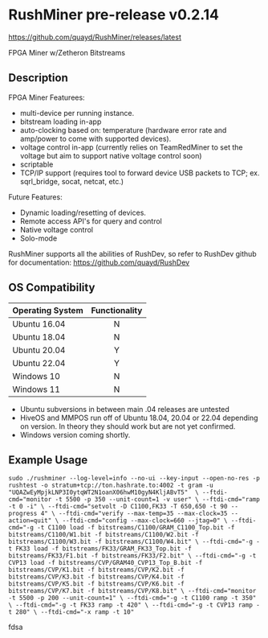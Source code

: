 # RushMiner pre-release v0.2.14

https://github.com/quayd/RushMiner/releases/latest

FPGA Miner w/Zetheron Bitstreams

## Description

FPGA Miner Featurees:
- multi-device per running instance.
- bitstream loading in-app
- auto-clocking based on: temperature (hardware error rate and amp/power to come with supported devices).
- voltage control in-app (currently relies on TeamRedMiner to set the voltage but aim to support native voltage control soon)
- scriptable
- TCP/IP support (requires tool to forward device USB packets to TCP; ex. sqrl_bridge, socat, netcat, etc.)

Future Features:
- Dynamic loading/resetting of devices.
- Remote access API's for query and control
- Native voltage control
- Solo-mode

RushMiner supports all the abilities of RushDev, so refer to RushDev github for documentation: https://github.com/quayd/RushDev

## OS Compatibility

| Operating System  | Functionality |
|-------------------|:-------------:|
| Ubuntu 16.04      | N             |
| Ubuntu 18.04      | N             |
| Ubuntu 20.04      | Y             |
| Ubuntu 22.04      | Y             |
| Windows 10        | N             |
| Windows 11        | N             |

* Ubuntu subversions in between main .04 releases are untested
* HiveOS and MMPOS run off of Ubuntu 18.04, 20.04 or 22.04 depending on version. In theory they should work but are not yet confirmed.
* Windows version coming shortly.
## Example Usage
`
sudo ./rushminer --log-level=info --no-ui --key-input --open-no-res -p rushtest -o stratum+tcp://ton.hashrate.to:4002 -t gram -u "UQAZwEyMpjkLNP3I0ytqWT2N1oanX06hwM10gyN4KljABvT5"  \
    --ftdi-cmd="monitor -t 5500 -p 350 --unit-count=1 -v user" \
    --ftdi-cmd="ramp -t 0 -i" \
    --ftdi-cmd="setvolt -D C1100,FK33 -T 650,650 -t 90 --progress 4" \
    --ftdi-cmd="verify --max-temp=35 --max-clock=35 --action=quit" \
    --ftdi-cmd="config --max-clock=660 --jtag=0" \
    --ftdi-cmd="-g -t C1100 load -f bitstreams/C1100/GRAM_C1100_Top.bit -f bitstreams/C1100/W1.bit -f bitstreams/C1100/W2.bit -f bitstreams/C1100/W3.bit -f bitstreams/C1100/W4.bit" \
    --ftdi-cmd="-g -t FK33 load -f bitstreams/FK33/GRAM_FK33_Top.bit -f bitstreams/FK33/F1.bit -f bitstreams/FK33/F2.bit" \
    --ftdi-cmd="-g -t CVP13 load -f bitstreams/CVP/GRAM40_CVP13_Top_B.bit -f bitstreams/CVP/K1.bit -f bitstreams/CVP/K2.bit -f bitstreams/CVP/K3.bit -f bitstreams/CVP/K4.bit -f bitstreams/CVP/K5.bit -f bitstreams/CVP/K6.bit -f bitstreams/CVP/K7.bit -f bitstreams/CVP/K8.bit" \
    --ftdi-cmd="monitor -t 5500 -p 200 --unit-count=1" \
    --ftdi-cmd="-g -t C1100 ramp -t 350"  \
    --ftdi-cmd="-g -t FK33 ramp -t 420" \
    --ftdi-cmd="-g -t CVP13 ramp -t 280" \
    --ftdi-cmd="-x ramp -t 10"
`

fdsa
